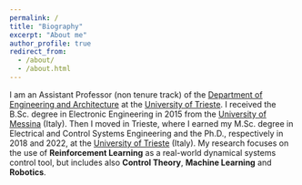 ```yaml
---
permalink: /
title: "Biography"
excerpt: "About me"
author_profile: true
redirect_from: 
  - /about/
  - /about.html
---
```

I am an Assistant Professor (non tenure track) of the [Department of Engineering and Architecture](https://dia.units.it/) at the [University of Trieste](https://www.units.it/). I received the B.Sc. degree in Electronic Engineering in 2015 from the [University of Messina](https://www.unime.it/it/cds/ingegneria-elettronica-e-informatica) (Italy). Then I moved in Trieste, where I earned my M.Sc. degree in Electrical and Control Systems Engineering and the Ph.D., respectively in 2018 and 2022, at the [University of Trieste](https://ieuts.units.it/) (Italy). My research focuses on the use of **Reinforcement Learning** as a real-world dynamical systems control tool, but includes also **Control Theory**, **Machine Learning** and **Robotics**.
